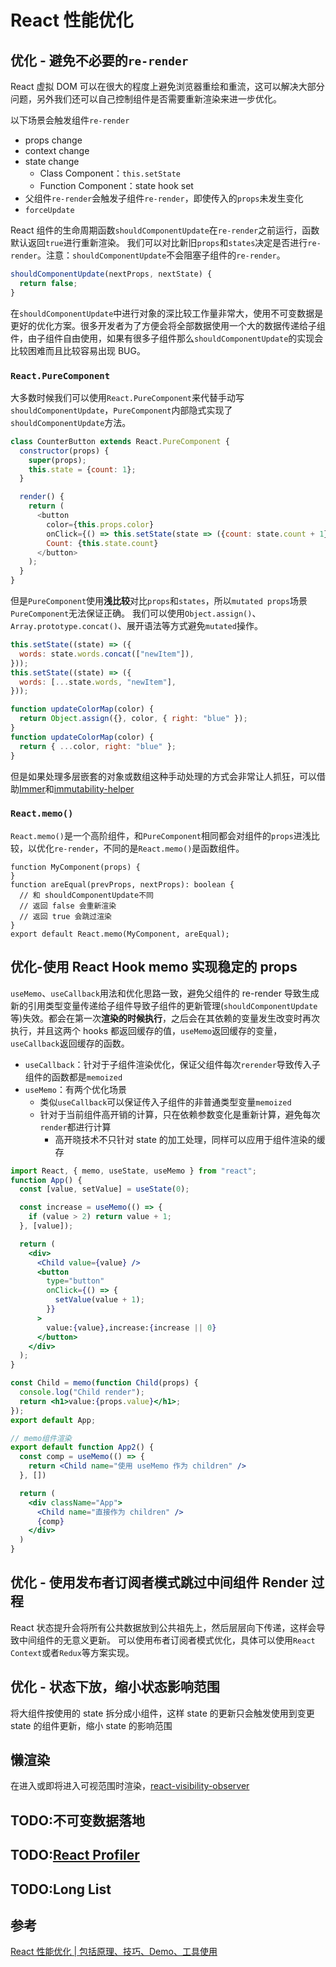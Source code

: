 # React 性能优化

## 优化 - 避免不必要的`re-render`

React 虚拟 DOM 可以在很大的程度上避免浏览器重绘和重流，这可以解决大部分问题，另外我们还可以自己控制组件是否需要重新渲染来进一步优化。

以下场景会触发组件`re-render`

- props change
- context change
- state change
  - Class Component：`this.setState`
  - Function Component：state hook set
- 父组件`re-render`会触发子组件`re-render`，即使传入的`props`未发生变化
- `forceUpdate`

React 组件的生命周期函数`shouldComponentUpdate`在`re-render`之前运行，函数默认返回`true`进行重新渲染。
我们可以对比新旧`props`和`states`决定是否进行`re-render`。注意：`shouldComponentUpdate`不会阻塞子组件的`re-render`。

```JavaScript
shouldComponentUpdate(nextProps, nextState) {
  return false;
}
```

在`shouldComponentUpdate`中进行对象的深比较工作量非常大，使用不可变数据是更好的优化方案。很多开发者为了方便会将全部数据使用一个大的数据传递给子组件，由子组件自由使用，如果有很多子组件那么`shouldComponentUpdate`的实现会比较困难而且比较容易出现 BUG。

### `React.PureComponent`

大多数时候我们可以使用`React.PureComponent`来代替手动写`shouldComponentUpdate`，`PureComponent`内部隐式实现了`shouldComponentUpdate`方法。

```JavaScript
class CounterButton extends React.PureComponent {
  constructor(props) {
    super(props);
    this.state = {count: 1};
  }

  render() {
    return (
      <button
        color={this.props.color}
        onClick={() => this.setState(state => ({count: state.count + 1}))}>
        Count: {this.state.count}
      </button>
    );
  }
}
```

但是`PureComponent`使用**浅比较**对比`props`和`states`，所以`mutated props`场景`PureComponent`无法保证正确。
我们可以使用`Object.assign()`、`Array.prototype.concat()`、展开语法等方式避免`mutated`操作。

```JavaScript
this.setState((state) => ({
  words: state.words.concat(["newItem"]),
}));
this.setState((state) => ({
  words: [...state.words, "newItem"],
}));

function updateColorMap(color) {
  return Object.assign({}, color, { right: "blue" });
}
function updateColorMap(color) {
  return { ...color, right: "blue" };
}
```

但是如果处理多层嵌套的对象或数组这种手动处理的方式会非常让人抓狂，可以借助[Immer](https://github.com/immerjs/immer)和[immutability-helper](https://github.com/kolodny/immutability-helper)

### `React.memo()`

`React.memo()`是一个高阶组件，和`PureComponent`相同都会对组件的`props`进浅比较，以优化`re-render`，不同的是`React.memo()`是函数组件。

```TSX
function MyComponent(props) {
}
function areEqual(prevProps, nextProps): boolean {
  // 和 shouldComponentUpdate不同
  // 返回 false 会重新渲染
  // 返回 true 会跳过渲染
}
export default React.memo(MyComponent, areEqual);
```

## 优化-使用 React Hook memo 实现稳定的 props

`useMemo`、`useCallback`用法和优化思路一致，避免父组件的 re-render 导致生成新的引用类型变量传递给子组件导致子组件的更新管理(`shouldComponentUpdate`等)失效。都会在第一次**渲染的时候执行**，之后会在其依赖的变量发生改变时再次执行，并且这两个 hooks 都返回缓存的值，`useMemo`返回缓存的变量，`useCallback`返回缓存的函数。

- `useCallback`：针对于子组件渲染优化，保证父组件每次`rerender`导致传入子组件的函数都是`memoized`
- `useMemo`：有两个优化场景
  - 类似`useCallback`可以保证传入子组件的非普通类型变量`memoized`
  - 针对于当前组件高开销的计算，只在依赖参数变化是重新计算，避免每次`render`都进行计算
    - 高开晓技术不只针对 state 的加工处理，同样可以应用于组件渲染的缓存

```jsx
import React, { memo, useState, useMemo } from "react";
function App() {
  const [value, setValue] = useState(0);

  const increase = useMemo(() => {
    if (value > 2) return value + 1;
  }, [value]);

  return (
    <div>
      <Child value={value} />
      <button
        type="button"
        onClick={() => {
          setValue(value + 1);
        }}
      >
        value:{value},increase:{increase || 0}
      </button>
    </div>
  );
}

const Child = memo(function Child(props) {
  console.log("Child render");
  return <h1>value:{props.value}</h1>;
});
export default App;

// memo组件渲染
export default function App2() {
  const comp = useMemo(() => {
    return <Child name="使用 useMemo 作为 children" />
  }, [])

  return (
    <div className="App">
      <Child name="直接作为 children" />
      {comp}
    </div>
  )
}
```

## 优化 - 使用发布者订阅者模式跳过中间组件 Render 过程

React 状态提升会将所有公共数据放到公共祖先上，然后层层向下传递，这样会导致中间组件的无意义更新。
可以使用布者订阅者模式优化，具体可以使用`React Context`或者`Redux`等方案实现。

## 优化 - 状态下放，缩小状态影响范围

将大组件按使用的 state 拆分成小组件，这样 state 的更新只会触发使用到变更 state 的组件更新，缩小 state 的影响范围

## 懒渲染

在进入或即将进入可视范围时渲染，[react-visibility-observer](https://github.com/jonikanerva/react-visibility-observer)

## TODO:不可变数据落地

## TODO:[React Profiler](https://reactjs.org/blog/2018/09/10/introducing-the-react-profiler.html)

## TODO:Long List

## 参考

[React 性能优化 | 包括原理、技巧、Demo、工具使用](https://juejin.cn/post/6935584878071119885#heading-23)
